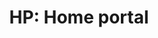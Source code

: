---
layout: term
title: 'HP: Home portal'
name: hp
description: "Portail maison ou canapé, portail qu'un joueur peut utiliser depuis chez lui."
---